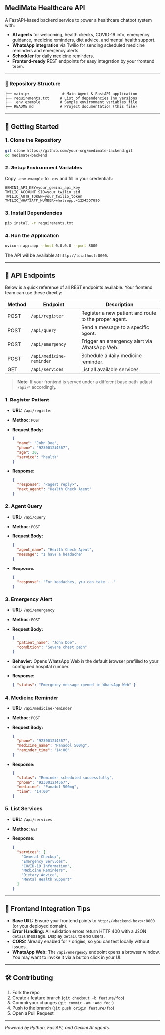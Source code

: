 ## MediMate Healthcare API

A FastAPI-based backend service to power a healthcare chatbot system with:

* **AI agents** for welcoming, health checks, COVID-19 info, emergency guidance, medicine reminders, diet advice, and mental health support.
* **WhatsApp integration** via Twilio for sending scheduled medicine reminders and emergency alerts.
* **Scheduler** for daily medicine reminders.
* **Frontend-ready** REST endpoints for easy integration by your frontend team.

---

### 📂 Repository Structure

```
├── main.py               # Main Agent & FastAPI application
├── requirements.txt     # List of dependencies (no versions)
├── .env.example         # Sample environment variables file
├── README.md            # Project documentation (this file)
```

---

## 🚀 Getting Started

### 1. Clone the Repository

```bash
git clone https://github.com/your-org/medimate-backend.git
cd medimate-backend
```

### 2. Setup Environment Variables

Copy `.env.example` to `.env` and fill in your credentials:

```
GEMINI_API_KEY=your_gemini_api_key
TWILIO_ACCOUNT_SID=your_twilio_sid
TWILIO_AUTH_TOKEN=your_twilio_token
TWILIO_WHATSAPP_NUMBER=whatsapp:+1234567890
```

### 3. Install Dependencies

```bash
pip install -r requirements.txt
```

### 4. Run the Application

```bash
uvicorn app:app --host 0.0.0.0 --port 8000
```

The API will be available at `http://localhost:8000`.

---

## 📑 API Endpoints

Below is a quick reference of all REST endpoints available. Your frontend team can use these directly:

| Method | Endpoint                 | Description                                           |
| ------ | ------------------------ | ----------------------------------------------------- |
| POST   | `/api/register`          | Register a new patient and route to the proper agent. |
| POST   | `/api/query`             | Send a message to a specific agent.                   |
| POST   | `/api/emergency`         | Trigger an emergency alert via WhatsApp Web.          |
| POST   | `/api/medicine-reminder` | Schedule a daily medicine reminder.                   |
| GET    | `/api/services`          | List all available services.                          |

> **Note:** If your frontend is served under a different base path, adjust `/api/*` accordingly.

### 1. Register Patient

* **URL:** `/api/register`
* **Method:** `POST`
* **Request Body:**

  ```json
  {
    "name": "John Doe",
    "phone": "923001234567",
    "age": 30,
    "service": "health"
  }
  ```
* **Response:**

  ```json
  {
    "response": "<agent reply>",
    "next_agent": "Health Check Agent"
  }
  ```

### 2. Agent Query

* **URL:** `/api/query`
* **Method:** `POST`
* **Request Body:**

  ```json
  {
    "agent_name": "Health Check Agent",
    "message": "I have a headache"
  }
  ```
* **Response:**

  ```json
  {
    "response": "For headaches, you can take ..."
  }
  ```

### 3. Emergency Alert

* **URL:** `/api/emergency`
* **Method:** `POST`
* **Request Body:**

  ```json
  {
    "patient_name": "John Doe",
    "condition": "Severe chest pain"
  }
  ```
* **Behavior:** Opens WhatsApp Web in the default browser prefilled to your configured hospital number.
* **Response:**

  ```json
  { "status": "Emergency message opened in WhatsApp Web" }
  ```

### 4. Medicine Reminder

* **URL:** `/api/medicine-reminder`
* **Method:** `POST`
* **Request Body:**

  ```json
  {
    "phone": "923001234567",
    "medicine_name": "Panadol 500mg",
    "reminder_time": "14:00"
  }
  ```
* **Response:**

  ```json
  {
    "status": "Reminder scheduled successfully",
    "phone": "923001234567",
    "medicine": "Panadol 500mg",
    "time": "14:00"
  }
  ```

### 5. List Services

* **URL:** `/api/services`
* **Method:** `GET`
* **Response:**

  ```json
  {
    "services": [
      "General Checkup",
      "Emergency Services",
      "COVID-19 Information",
      "Medicine Reminders",
      "Dietary Advice",
      "Mental Health Support"
    ]
  }
  ```

---

## 🤝 Frontend Integration Tips

* **Base URL:** Ensure your frontend points to `http://<backend-host>:8000` (or your deployed domain).
* **Error Handling:** All validation errors return HTTP 400 with a JSON `detail` message. Display `detail` to end users.
* **CORS:** Already enabled for `*` origins, so you can test locally without issues.
* **WhatsApp Web:** The `/api/emergency` endpoint opens a browser window. You may want to invoke it via a button click in your UI.

---

## 🛠️ Contributing

1. Fork the repo
2. Create a feature branch (`git checkout -b feature/foo`)
3. Commit your changes (`git commit -am 'Add foo'`)
4. Push to the branch (`git push origin feature/foo`)
5. Open a Pull Request

---

*Powered by Python, FastAPI, and Gemini AI agents.*
